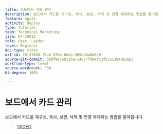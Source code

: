 ```yaml
---
title: 보드에서 카드 관리
description: 보드에서 카드를 재구성, 복사, 보관, 삭제 및 연결 해제하는 방법을 알아봅니다.
feature: Agile
activity: deploy
type: Tutorial
team: Technical Marketing
jira: KT-10812
role: User, Leader
level: Beginner
doc-type: video
exl-id: 26f37808-f9b4-47b6-8dbb-869eb3a8d9c9
source-git-commit: bbdf99c6bc1be714077fd94fc3f8325394de36b3
workflow-type: tm+mt
source-wordcount: '36'
ht-degree: 100%

---
```


# 보드에서 카드 관리

보드에서 카드를 재구성, 복사, 보관, 삭제 및 연결 해제하는 방법을 알아봅니다.

>[!VIDEO](https://video.tv.adobe.com/v/346810/?quality=12&learn=on&enablevpops=1)
